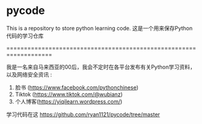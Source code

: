 # pycode
This is a repository to store python learning code. 
这是一个用来保存Python代码的学习仓库

===================================================================

我是一名来自马来西亚的00后，我会不定时在各平台发布有关Python学习资料，以及网络安全资讯 : 
  1. 脸书 (https://www.facebook.com/pythonchinese)
  2. Tiktok (https://www.tiktok.com/@wubianz)
  3. 个人博客(https://yiqilearn.wordpress.com/) 


学习代码在这 https://github.com/ryan1121/pycode/tree/master
